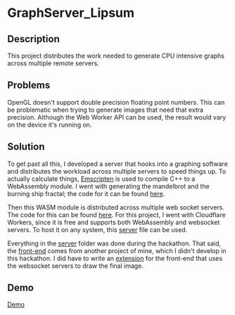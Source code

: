 # GraphServer_Lipsum

## Description
This project distributes the work needed to generate CPU intensive graphs across multiple remote servers. 

## Problems
OpenGL doesn't support double precision floating point numbers. This can be problematic when trying to generate images that need that extra precision. Although the Web Worker API can be used, the result would vary on the device it's running on. 

## Solution
To get past all this, I developed a server that hooks into a graphing software and distributes the workload across multiple servers to speed things up. To actually calculate things, [Emscripten](https://emscripten.org/) is used to compile C++ to a WebAssembly module. I went with generating the mandelbrot and the burning ship fractal; the code for it can be found [here](./server/wasm/worker.cpp). 

Then this WASM module is distributed across multiple web socket servers. The code for this can be found [here](./server/cf-worker/). For this project, I went with Cloudflare Workers, since it is free and supports both WebAssembly and websocket servers. To host it on any system, this [server](./server/index.ts) file can be used.

Everything in the [server](./server/) folder was done during the hackathon. That said, the [front-end](./client) comes from another project of mine, which I didn't develop in this hackathon. I did have to write an [extension](./client/src/extensions/Examples/Remote/index.ts) for the front-end that uses the websocket servers to draw the final image. 

## Demo
[Demo](https://github.com/soitchu/graph-server/assets/66003387/3ad2509c-3096-4fe4-864b-7e7a500cf27d)
